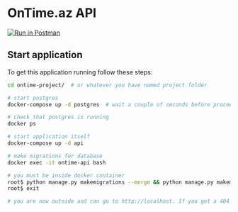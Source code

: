 # OnTime.az API

[![Run in Postman](https://run.pstmn.io/button.svg)](https://app.getpostman.com/run-collection/045a6bc535782dd2d0b3)

## Start application

To get this application running follow these steps:

```bash
cd ontime-project/  # or whatever you have named project folder

# start postgres
docker-compose up -d postgres  # wait a couple of seconds before proceeding

# check that postgres is running
docker ps

# start application itself
docker-compose up -d api

# make migrations for database
docker exec -it ontime-api bash

# you must be inside docker container
root$ python manage.py makemigrations --merge && python manage.py makemigrations && python manage.py migrate
root$ exit

# you are now outside and can go to http://localhost. If you get a 404 error, then everything is working
```
